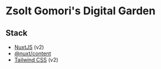 # Zsolt Gomori's Digital Garden

## Stack

- [NuxtJS](https://nuxtjs.org/) (v2)
- [@nuxt/content](https://content.nuxtjs.org/)
- [Tailwind CSS](https://tailwindcss.com/) (v2)
